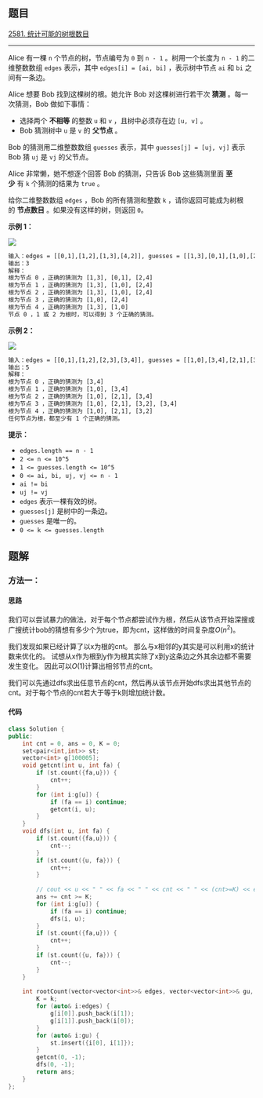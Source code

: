 ## 题目

[2581. 统计可能的树根数目](https://leetcode.cn/problems/count-number-of-possible-root-nodes/)

---

Alice 有一棵 `n` 个节点的树，节点编号为 `0` 到 `n - 1` 。树用一个长度为 `n - 1` 的二维整数数组 `edges` 表示，其中 `edges[i] = [ai, bi]` ，表示树中节点 `ai` 和 `bi` 之间有一条边。

Alice 想要 Bob 找到这棵树的根。她允许 Bob 对这棵树进行若干次 **猜测** 。每一次猜测，Bob 做如下事情：

-   选择两个 **不相等** 的整数 `u` 和 `v` ，且树中必须存在边 `[u, v]` 。
-   Bob 猜测树中 `u` 是 `v` 的 **父节点** 。

Bob 的猜测用二维整数数组 `guesses` 表示，其中 `guesses[j] = [uj, vj]` 表示 Bob 猜 `uj` 是 `vj` 的父节点。

Alice 非常懒，她不想逐个回答 Bob 的猜测，只告诉 Bob 这些猜测里面 **至少** 有 `k` 个猜测的结果为 `true` 。

给你二维整数数组 `edges` ，Bob 的所有猜测和整数 `k` ，请你返回可能成为树根的 **节点数目** 。如果没有这样的树，则返回 `0`。

  

**示例 1：**

![](https://assets.leetcode.com/uploads/2022/12/19/ex-1.png)

```txt
输入：edges = [[0,1],[1,2],[1,3],[4,2]], guesses = [[1,3],[0,1],[1,0],[2,4]], k = 3
输出：3
解释：
根为节点 0 ，正确的猜测为 [1,3], [0,1], [2,4]
根为节点 1 ，正确的猜测为 [1,3], [1,0], [2,4]
根为节点 2 ，正确的猜测为 [1,3], [1,0], [2,4]
根为节点 3 ，正确的猜测为 [1,0], [2,4]
根为节点 4 ，正确的猜测为 [1,3], [1,0]
节点 0 ，1 或 2 为根时，可以得到 3 个正确的猜测。
```

**示例 2：**

![](https://assets.leetcode.com/uploads/2022/12/19/ex-2.png)

```txt
输入：edges = [[0,1],[1,2],[2,3],[3,4]], guesses = [[1,0],[3,4],[2,1],[3,2]], k = 1
输出：5
解释：
根为节点 0 ，正确的猜测为 [3,4]
根为节点 1 ，正确的猜测为 [1,0], [3,4]
根为节点 2 ，正确的猜测为 [1,0], [2,1], [3,4]
根为节点 3 ，正确的猜测为 [1,0], [2,1], [3,2], [3,4]
根为节点 4 ，正确的猜测为 [1,0], [2,1], [3,2]
任何节点为根，都至少有 1 个正确的猜测。
```
  

**提示：**

-   `edges.length == n - 1`
-   `2 <= n <= 10^5`
-   `1 <= guesses.length <= 10^5`
-   `0 <= ai, bi, uj, vj <= n - 1`
-   `ai != bi`
-   `uj != vj`
-   `edges` 表示一棵有效的树。
-   `guesses[j]` 是树中的一条边。
-   `guesses` 是唯一的。
-   `0 <= k <= guesses.length`

  

## 题解

### 方法一：

#### 思路

我们可以尝试暴力的做法，对于每个节点都尝试作为根，然后从该节点开始深搜或广搜统计bob的猜想有多少个为true，即为cnt，这样做的时间复杂度$O(n^2)$。

我们发现如果已经计算了以x为根的cnt。
那么与x相邻的y其实是可以利用x的统计数来优化的。
试想从x作为根到y作为根其实除了x到y这条边之外其余边都不需要发生变化。
因此可以$O(1)$计算出相邻节点的cnt。

我们可以先通过dfs求出任意节点的cnt，然后再从该节点开始dfs求出其他节点的cnt。对于每个节点的cnt若大于等于k则增加统计数。

#### 代码

```cpp
class Solution {
public:
    int cnt = 0, ans = 0, K = 0;
    set<pair<int,int>> st;
    vector<int> g[100005];
    void getcnt(int u, int fa) {
        if (st.count({fa,u})) {
            cnt++;
        }
        for (int i:g[u]) {
            if (fa == i) continue;
            getcnt(i, u);
        }
    }
    void dfs(int u, int fa) {
        if (st.count({fa,u})) {
            cnt--;
        }
        if (st.count({u, fa})) {
            cnt++;
        }
        
        // cout << u << " " << fa << " " << cnt << " " << (cnt>=K) << endl;
        ans += cnt >= K;
        for (int i:g[u]) {
            if (fa == i) continue;
            dfs(i, u);
        }
        if (st.count({fa,u})) {
            cnt++;
        }
        if (st.count({u, fa})) {
            cnt--;
        }
    }
    
    int rootCount(vector<vector<int>>& edges, vector<vector<int>>& gu, int k) {
        K = k;
        for (auto& i:edges) {
            g[i[0]].push_back(i[1]);
            g[i[1]].push_back(i[0]);
        }
        for (auto& i:gu) {
            st.insert({i[0], i[1]});
        }
        getcnt(0, -1);
        dfs(0, -1);
        return ans;
    }
};
```
